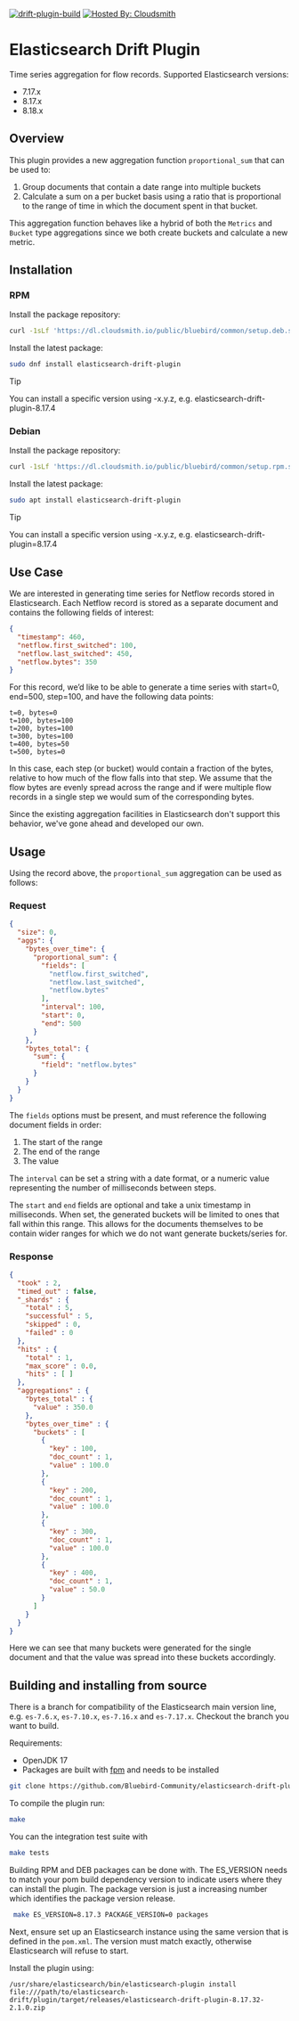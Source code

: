[![drift-plugin-build](https://github.com/Bluebird-Community/elasticsearch-drift-plugin/actions/workflows/drift-plugin-build.yaml/badge.svg)](https://github.com/Bluebird-Community/elasticsearch-drift-plugin/actions/workflows/drift-plugin-build.yaml) [![Hosted By: Cloudsmith](https://img.shields.io/badge/OSS%20hosting%20by-cloudsmith-blue?logo=cloudsmith&style=flat-square)](https://cloudsmith.io/~bluebird/repos/common/packages/)

# Elasticsearch Drift Plugin

Time series aggregation for flow records.
Supported Elasticsearch versions:
* 7.17.x
* 8.17.x
* 8.18.x
 
## Overview

This plugin provides a new aggregation function `proportional_sum` that can be used to:

1. Group documents that contain a date range into multiple buckets
2. Calculate a sum on a per bucket basis using a ratio that is proportional to the range of time in which the document spent in that bucket.

This aggregation function behaves like a hybrid of both the `Metrics` and `Bucket` type aggregations since we both create buckets and calculate a new metric.

## Installation

### RPM

Install the package repository:
```bash
curl -1sLf 'https://dl.cloudsmith.io/public/bluebird/common/setup.deb.sh' | sudo -E bash
```

Install the latest package:
```bash
sudo dnf install elasticsearch-drift-plugin
```

> [!TIP]
> You can install a specific version using -x.y.z, e.g. elasticsearch-drift-plugin-8.17.4

### Debian

Install the package repository:
```bash
curl -1sLf 'https://dl.cloudsmith.io/public/bluebird/common/setup.rpm.sh' | sudo -E bash
```

Install the latest package:
```bash
sudo apt install elasticsearch-drift-plugin
```

> [!TIP]
> You can install a specific version using -x.y.z, e.g. elasticsearch-drift-plugin=8.17.4
> 
## Use Case

We are interested in generating time series for Netflow records stored in Elasticsearch.
Each Netflow record is stored as a separate document and contains the following fields of interest:

```json
{
  "timestamp": 460,
  "netflow.first_switched": 100,
  "netflow.last_switched": 450,
  "netflow.bytes": 350
}
```

For this record, we’d like to be able to generate a time series with start=0, end=500, step=100, and have the following data points:

```plain
t=0, bytes=0
t=100, bytes=100
t=200, bytes=100
t=300, bytes=100
t=400, bytes=50
t=500, bytes=0
```

In this case, each step (or bucket) would contain a fraction of the bytes, relative to how much of the flow falls into that step.
We assume that the flow bytes are evenly spread across the range and if were multiple flow records in a single step we would sum of the corresponding bytes.

Since the existing aggregation facilities in Elasticsearch don't support this behavior, we've gone ahead and developed our own.

## Usage

Using the record above, the `proportional_sum` aggregation can be used as follows:

### Request

```json
{
  "size": 0,
  "aggs": {
    "bytes_over_time": {
      "proportional_sum": {
        "fields": [
          "netflow.first_switched",
          "netflow.last_switched",
          "netflow.bytes"
        ],
        "interval": 100,
        "start": 0,
        "end": 500
      }
    },
    "bytes_total": {
      "sum": {
        "field": "netflow.bytes"
      }
    }
  }
}
```

The `fields` options must be present, and must reference the following document fields in order:

1. The start of the range
1. The end of the range
3. The value

The `interval` can be set a string with a date format, or a numeric value representing the number of milliseconds between steps.

The `start` and `end` fields are optional and take a unix timestamp in milliseconds.
When set, the generated buckets will be limited to ones that fall within this range.
This allows for the documents themselves to be contain wider ranges for which we do not want generate buckets/series for.

### Response

```json
{
  "took" : 2,
  "timed_out" : false,
  "_shards" : {
    "total" : 5,
    "successful" : 5,
    "skipped" : 0,
    "failed" : 0
  },
  "hits" : {
    "total" : 1,
    "max_score" : 0.0,
    "hits" : [ ]
  },
  "aggregations" : {
    "bytes_total" : {
      "value" : 350.0
    },
    "bytes_over_time" : {
      "buckets" : [
        {
          "key" : 100,
          "doc_count" : 1,
          "value" : 100.0
        },
        {
          "key" : 200,
          "doc_count" : 1,
          "value" : 100.0
        },
        {
          "key" : 300,
          "doc_count" : 1,
          "value" : 100.0
        },
        {
          "key" : 400,
          "doc_count" : 1,
          "value" : 50.0
        }
      ]
    }
  }
}
```

Here we can see that many buckets were generated for the single document and that the value was spread into these buckets accordingly.

## Building and installing from source

There is a branch for compatibility of the Elasticsearch main version line, e.g. `es-7.6.x`, `es-7.10.x`, `es-7.16.x` and `es-7.17.x`.
Checkout the branch you want to build.

Requirements:

* OpenJDK 17
* Packages are built with [fpm](https://fpm.readthedocs.io/en/v1.7.0/intro.html) and needs to be installed

```bash
git clone https://github.com/Bluebird-Community/elasticsearch-drift-plugin.git
```

To compile the plugin run:
```bash
make
```

You can the integration test suite with

```bash
make tests
```

Building RPM and DEB packages can be done with.
The ES_VERSION needs to match your pom build dependency version to indicate users where they can install the plugin.
The package version is just a increasing number which identifies the package version release.

```bash
 make ES_VERSION=8.17.3 PACKAGE_VERSION=0 packages

 ```
Next, ensure set up an Elasticsearch instance using the same version that is defined in the `pom.xml`.
The version must match exactly, otherwise Elasticsearch will refuse to start.

Install the plugin using:
```
/usr/share/elasticsearch/bin/elasticsearch-plugin install file:///path/to/elasticsearch-drift/plugin/target/releases/elasticsearch-drift-plugin-8.17.32-2.1.0.zip
```

